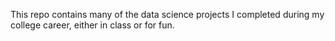 This repo contains many of the data science projects I completed during my college career, either in class or for fun.
